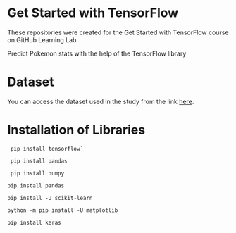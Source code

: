 # Get Started with TensorFlow
These repositories were created for the Get Started with TensorFlow course on GitHub Learning Lab.

Predict Pokemon stats with the help of the TensorFlow library

# Dataset
You can access the dataset used in the study from the link [here](https://www.kaggle.com/alopez247/pokemon).

# Installation of Libraries
```
 pip install tensorflow`
```
```
 pip install pandas
```
```
 pip install numpy
```
```
pip install pandas
```
```
pip install -U scikit-learn
```
```
python -m pip install -U matplotlib
```
```
pip install keras
```